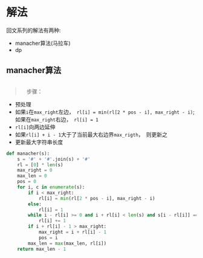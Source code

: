 # 解法
回文系列的解法有两种:     
- manacher算法(马拉车)
- dp

## manacher算法
![]()

>　步骤：
- 预处理
- 如果`i`在`max_right`左边，　`rl[i] = min(rl[2 * pos - i], max_right - i)`;     
  如果在`max_right`右边，　`rl[i] = 1`     
- `rl[i]`向两边延伸
- 如果`rl[i] + i - 1`大于了当前最大右边界`max_rigth`，　则更新之
- 更新最大字符串长度

```python
def manacher(s):
	s = '#' + '#'.join(s) + '#'
	rl = [0] * len(s)
	max_right = 0
	max_len = 0
	pos = 0
	for i, c in enumerate(s):
		if i < max_right:
			rl[i] = min(rl[2 * pos - i], max_right - i)
		else:
			rl[i] = 1
		while i - rl[i] >= 0 and i + rl[i] < len(s) and s[i - rl[i]] == s[i + rl[i]]:
			rl[i] += 1
		if i + rl[i] - 1 > max_right:
			max_right = i + rl[i] - 1
			pos = i
		max_len = max(max_len, rl[i])
	return max_len - 1
```


